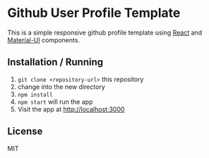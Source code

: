 Github User Profile Template
================================

This is a simple responsive github profile template using [React](https://facebook.github.io/react/) and [Material-UI](http://www.material-ui.com/) components.


Installation / Running
----------------------

1. `git clone <repository-url>` this repository
2. change into the new directory
3. `npm install`
4. `npm start` will run the app
5. Visit the app at [http://localhost:3000](http://localhost:3000)


License
-------
MIT
